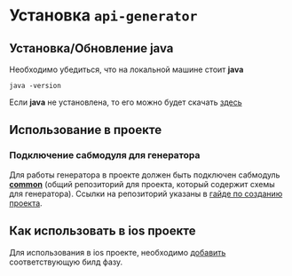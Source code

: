 # Установка `api-generator`

## Установка/Обновление java

Необходимо убедиться, что на локальной машине стоит **java**

```
java -version
```

Если **java** не установлена, то его можно будет скачать [здесь](http://www.oracle.com/technetwork/java/javase/downloads/jdk8-downloads-2133151.html)

## Использование в проекте

### Подключение сабмодуля для генератора

Для работы генератора в проекте должен быть подключен сабмодуль [__common__](https://github.com/TouchInstinct/Styleguide/blob/master/general/commonRepo.md) (общий репозиторий для проекта, который содержит схемы для генератора). Ссылки на репозиторий указаны в [гайде по созданию проекта](Create_New_Project_Guide.md).

## Как использовать в ios проекте

Для использования в ios проекте, необходимо [добавить](BuildScripts/Build_Scripts_Guide.md) соответствующую билд фазу.

